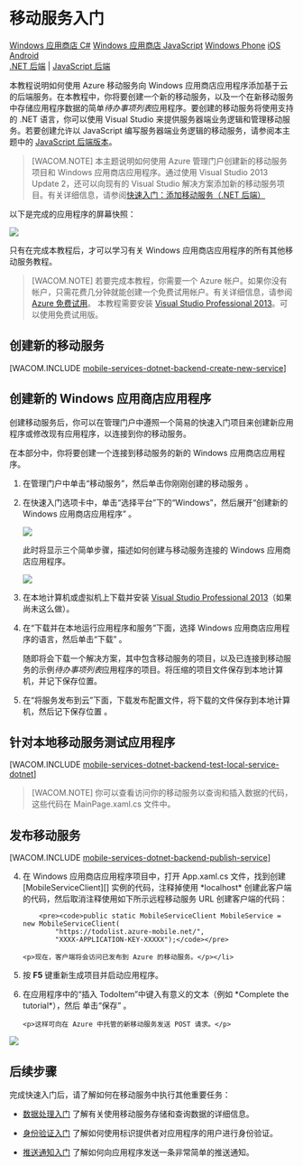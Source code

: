 <properties linkid="develop-mobile-tutorials-get-started" pageTitle="Get Started with Mobile Services for Windows Store apps | Mobile Dev Center" metaKeywords="" description="Follow this tutorial to get started using Azure Mobile Services for Windows Store development in C#, VB, or JavaScript. " metaCanonical="" services="" documentationCenter="Mobile" title="Get started with Mobile Services" authors="glenga" solutions="" manager="" editor="" />
<tags ms.service=""
    ms.date="02/10/2015"
    wacn.date="04/11/2015"
    />

# <a name="getting-started"> </a>移动服务入门

<div class="dev-center-tutorial-selector sublanding">
	<a href="/zh-cn/documentation/articles/mobile-services-dotnet-backend-windows-store-dotnet-get-started" title="Windows Store C#" class="current">Windows 应用商店 C#</a>
	<a href="/zh-cn/documentation/articles/mobile-services-dotnet-backend-windows-store-javascript-get-started" title="Windows Store JavaScript">Windows 应用商店 JavaScript</a>
	<a href="/zh-cn/documentation/articles/mobile-services-dotnet-backend-windows-phone-get-started" title="Windows Phone">Windows Phone</a>
	<a href="/zh-cn/documentation/articles/mobile-services-dotnet-backend-ios-get-started" title="iOS">iOS</a>
	<a href="/zh-cn/documentation/articles/mobile-services-dotnet-backend-android-get-started" title="Android">Android</a>
	<!--<a href="/zh-cn/documentation/articles/partner-xamarin-mobile-services-ios-get-started" title="Xamarin.iOS">Xamarin.iOS</a>
	<a href="/zh-cn/documentation/articles/partner-xamarin-mobile-services-android-get-started" title="Xamarin.Android">Xamarin.Android</a>
	<a href="/zh-cn/documentation/articles/partner-sencha-mobile-services-get-started/" title="Sencha">Sencha</a>
	<a href="/zh-cn/documentation/articles/mobile-services-javascript-backend-phonegap-get-started/" title="PhoneGap">PhoneGap</a>-->
</div>

<div class="dev-center-tutorial-subselector">
	<a href="/zh-cn/documentation/articles/mobile-services-dotnet-backend-windows-store-dotnet-get-started/" title=".NET backend" class="current">.NET 后端</a> | <a href="/zh-cn/documentation/articles/mobile-services-windows-store-get-started/"  title="JavaScript backend" >JavaScript 后端</a>
</div>

本教程说明如何使用 Azure 移动服务向 Windows 应用商店应用程序添加基于云的后端服务。在本教程中，你将要创建一个新的移动服务，以及一个在新移动服务中存储应用程序数据的简单*待办事项列表*应用程序。要创建的移动服务将使用支持的 .NET 语言，你可以使用 Visual Studio 来提供服务器端业务逻辑和管理移动服务。若要创建允许以 JavaScript 编写服务器端业务逻辑的移动服务，请参阅本主题中的 [JavaScript 后端版本][]。

> [WACOM.NOTE] 本主题说明如何使用 Azure 管理门户创建新的移动服务项目和 Windows 应用商店应用程序。通过使用 Visual Studio 2013 Update 2，还可以向现有的 Visual Studio 解决方案添加新的移动服务项目。有关详细信息，请参阅[快速入门：添加移动服务（.NET 后端）][]

以下是完成的应用程序的屏幕快照：

![][0]

只有在完成本教程后，才可以学习有关 Windows 应用商店应用程序的所有其他移动服务教程。

> [WACOM.NOTE] 若要完成本教程，你需要一个 Azure 帐户。如果你没有帐户，只需花费几分钟就能创建一个免费试用帐户。有关详细信息，请参阅 [Azure 免费试用][]。
> 本教程需要安装 [Visual Studio Professional 2013][]。可以使用免费试用版。

## 创建新的移动服务

[WACOM.INCLUDE [mobile-services-dotnet-backend-create-new-service][]]

## 创建新的 Windows 应用商店应用程序

创建移动服务后，你可以在管理门户中遵照一个简易的快速入门项目来创建新应用程序或修改现有应用程序，以连接到你的移动服务。

在本部分中，你将要创建一个连接到移动服务的新的 Windows 应用商店应用程序。

1.  在管理门户中单击“移动服务”，然后单击你刚刚创建的移动服务 。

2.  在快速入门选项卡中，单击“选择平台”下的“Windows”，然后展开“创建新的 Windows 应用商店应用程序” 。

    ![][1]

    此时将显示三个简单步骤，描述如何创建与移动服务连接的 Windows 应用商店应用程序。

    ![][2]

3.  在本地计算机或虚拟机上下载并安装 [Visual Studio Professional 2013][]（如果尚未这么做）。

4.  在“下载并在本地运行应用程序和服务”下面，选择 Windows 应用商店应用程序的语言，然后单击“下载” 。

    随即将会下载一个解决方案，其中包含移动服务的项目，以及已连接到移动服务的示例*待办事项列表*应用程序的项目。将压缩的项目文件保存到本地计算机，并记下保存位置。

5.  在“将服务发布到云”下面，下载发布配置文件，将下载的文件保存到本地计算机，然后记下保存位置 。

## 针对本地移动服务测试应用程序

[WACOM.INCLUDE [mobile-services-dotnet-backend-test-local-service-dotnet](../includes/mobile-services-dotnet-backend-test-local-service-dotnet.md)]

> [WACOM.NOTE] 你可以查看访问你的移动服务以查询和插入数据的代码，这些代码在 MainPage.xaml.cs 文件中。

## 发布移动服务

[WACOM.INCLUDE [mobile-services-dotnet-backend-publish-service](../includes/mobile-services-dotnet-backend-publish-service.md)]

<ol start="4">
<li><p>在 Windows 应用商店应用程序项目中，打开 App.xaml.cs 文件，找到创建 [MobileServiceClient][] 实例的代码，注释掉使用 *localhost* 创建此客户端的代码，然后取消注释使用如下所示远程移动服务 URL 创建客户端的代码：<p>

        <pre><code>public static MobileServiceClient MobileService = new MobileServiceClient(
            "https://todolist.azure-mobile.net/",
            "XXXX-APPLICATION-KEY-XXXXX");</code></pre>

    <p>现在，客户端将会访问已发布到 Azure 的移动服务。</p></li>

<li><p>按 <b>F5</b> 键重新生成项目并启动应用程序。</p></li>

<li><p>在应用程序中的“插入 TodoItem”中键入有意义的文本（例如 *Complete the tutorial*），然后 单击“保存” 。</p>

    <p>这样可向在 Azure 中托管的新移动服务发送 POST 请求。</p>
</li>
</ol>

![][3]

## 后续步骤

完成快速入门后，请了解如何在移动服务中执行其他重要任务：

-   [数据处理入门][]
    了解有关使用移动服务存储和查询数据的详细信息。

-   [身份验证入门][]
    了解如何使用标识提供者对应用程序的用户进行身份验证。

-   [推送通知入门][]
    了解如何向应用程序发送一条非常简单的推送通知。

  [Windows 应用商店 C\#]: /zh-cn/documentation/articles/mobile-services-dotnet-backend-windows-store-dotnet-get-started "Windows 应用商店 C#"
  [Windows 应用商店 JavaScript]: /zh-cn/documentation/articles/mobile-services-dotnet-backend-windows-store-javascript-get-started "Windows 应用商店 JavaScript"
  [Windows Phone]: /zh-cn/documentation/articles/mobile-services-dotnet-backend-windows-phone-get-started "Windows Phone"
  [iOS]: /zh-cn/documentation/articles/mobile-services-dotnet-backend-ios-get-started "iOS"
  [Android]: /zh-cn/documentation/articles/mobile-services-dotnet-backend-android-get-started "Android"
  [.NET 后端]: /zh-cn/documentation/articles/mobile-services-dotnet-backend-windows-store-dotnet-get-started/ ".NET 后端"
  [JavaScript 后端]: /zh-cn/documentation/articles/mobile-services-windows-store-get-started/ "JavaScript 后端"
  [JavaScript 后端版本]: /zh-cn/documentation/articles/mobile-services-windows-store-get-started
  [快速入门：添加移动服务（.NET 后端）]: http://msdn.microsoft.com/zh-cn/library/windows/apps/dn629482.aspx
  [0]: ./media/mobile-services-dotnet-backend-windows-store-dotnet-get-started/mobile-quickstart-completed.png
  [Azure 免费试用]: http://www.windowsazure.cn/zh-cn/pricing/1rmb-trial/?WT.mc_id=A0E0E5C02&returnurl=http%3A%2F%2Fwww.windowsazure.cn%2Fen-us%2Fdocumentation%2Farticles%2Fmobile-services-dotnet-backend-windows-store-get-started%2F
  [Visual Studio Professional 2013]: http://www.visualstudio.com/downloads/download-visual-studio-vs#d-express-windows-8
  [mobile-services-dotnet-backend-create-new-service]: ../includes/mobile-services-dotnet-backend-create-new-service.md
  [1]: ./media/mobile-services-dotnet-backend-windows-store-dotnet-get-started/mobile-portal-quickstart.png
  [2]: ./media/mobile-services-dotnet-backend-windows-store-dotnet-get-started/mobile-quickstart-steps.png
  [mobile-services-dotnet-backend-test-local-service-dotnet]: ../includes/mobile-services-dotnet-backend-test-local-service-dotnet.md
  [mobile-services-dotnet-backend-publish-service]: ../includes/mobile-services-dotnet-backend-publish-service.md
  [MobileServiceClient]: http://msdn.microsoft.com/zh-cn/library/Windowsazure/microsoft.windowsazure.mobileservices.mobileserviceclient.aspx
  [3]: ./media/mobile-services-dotnet-backend-windows-store-dotnet-get-started/mobile-quickstart-startup.png
  [数据处理入门]: /zh-cn/documentation/articles/mobile-services-dotnet-backend-windows-store-dotnet-get-started-data
  [身份验证入门]: /zh-cn/documentation/articles/mobile-services-dotnet-backend-windows-store-dotnet-get-started-users
  [推送通知入门]: /zh-cn/documentation/articles/mobile-services-dotnet-backend-windows-store-dotnet-get-started-push
